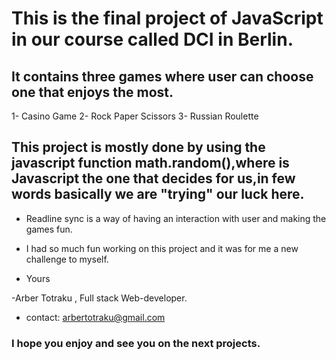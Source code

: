 # This is the final project of JavaScript in our course called DCI in Berlin.

## It contains three games where user can choose one that enjoys the most.

1- Casino Game
2- Rock Paper Scissors
3- Russian Roulette

## This project is mostly done by using the javascript function math.random(),where is Javascript the one that decides for us,in few words basically we are "trying" our luck here.

- Readline sync is a way of having an interaction with user and making the games fun.

- I had so much fun working on this project and it was for me a new challenge to myself.

- Yours

-Arber Totraku , Full stack Web-developer.

- contact: arbertotraku@gmail.com

### I hope you enjoy and see you on the next projects.
